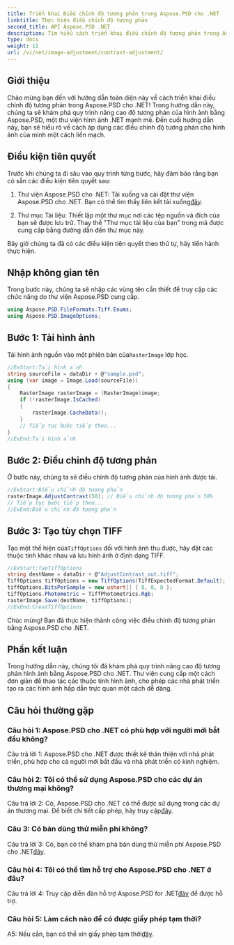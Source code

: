 ```yaml
---
title: Triển khai Điều chỉnh độ tương phản trong Aspose.PSD cho .NET
linktitle: Thực hiện điều chỉnh độ tương phản
second_title: API Aspose.PSD .NET
description: Tìm hiểu cách triển khai điều chỉnh độ tương phản trong Aspose.PSD cho .NET với hướng dẫn từng bước này.
type: docs
weight: 11
url: /vi/net/image-adjustment/contrast-adjustment/
---
```

## Giới thiệu

Chào mừng bạn đến với hướng dẫn toàn diện này về cách triển khai điều chỉnh độ tương phản trong Aspose.PSD cho .NET! Trong hướng dẫn này, chúng ta sẽ khám phá quy trình nâng cao độ tương phản của hình ảnh bằng Aspose.PSD, một thư viện hình ảnh .NET mạnh mẽ. Đến cuối hướng dẫn này, bạn sẽ hiểu rõ về cách áp dụng các điều chỉnh độ tương phản cho hình ảnh của mình một cách liền mạch.

## Điều kiện tiên quyết

Trước khi chúng ta đi sâu vào quy trình từng bước, hãy đảm bảo rằng bạn có sẵn các điều kiện tiên quyết sau:

1.  Thư viện Aspose.PSD cho .NET: Tải xuống và cài đặt thư viện Aspose.PSD cho .NET. Bạn có thể tìm thấy liên kết tải xuống[đây](https://releases.aspose.com/psd/net/).

2. Thư mục Tài liệu: Thiết lập một thư mục nơi các tệp nguồn và đích của bạn sẽ được lưu trữ. Thay thế "Thư mục tài liệu của bạn" trong mã được cung cấp bằng đường dẫn đến thư mục này.

Bây giờ chúng ta đã có các điều kiện tiên quyết theo thứ tự, hãy tiến hành thực hiện.

## Nhập không gian tên

Trong bước này, chúng ta sẽ nhập các vùng tên cần thiết để truy cập các chức năng do thư viện Aspose.PSD cung cấp.

```csharp
using Aspose.PSD.FileFormats.Tiff.Enums;
using Aspose.PSD.ImageOptions;
```

## Bước 1: Tải hình ảnh

Tải hình ảnh nguồn vào một phiên bản của`RasterImage` lớp học.

```csharp
//ExStart:Tải hình ảnh
string sourceFile = dataDir + @"sample.psd";
using (var image = Image.Load(sourceFile))
{
    RasterImage rasterImage = (RasterImage)image;
    if (!rasterImage.IsCached)
    {
        rasterImage.CacheData();
    }
    // Tiếp tục bước tiếp theo...
}
//ExEnd:Tải hình ảnh
```

## Bước 2: Điều chỉnh độ tương phản

Ở bước này, chúng ta sẽ điều chỉnh độ tương phản của hình ảnh được tải.

```csharp
//ExStart:Điều chỉnh độ tương phản
rasterImage.AdjustContrast(50); // Điều chỉnh độ tương phản 50%
// Tiếp tục bước tiếp theo...
//ExEnd:Điều chỉnh độ tương phản
```

## Bước 3: Tạo tùy chọn TIFF

 Tạo một thể hiện của`TiffOptions` đối với hình ảnh thu được, hãy đặt các thuộc tính khác nhau và lưu hình ảnh ở định dạng TIFF.

```csharp
//ExStart:TạoTiffOptions
string destName = dataDir + @"AdjustContrast_out.tiff";
TiffOptions tiffOptions = new TiffOptions(TiffExpectedFormat.Default);
tiffOptions.BitsPerSample = new ushort[] { 8, 8, 8 };
tiffOptions.Photometric = TiffPhotometrics.Rgb;
rasterImage.Save(destName, tiffOptions);
//ExEnd:CreatTiffOptions
```

Chúc mừng! Bạn đã thực hiện thành công việc điều chỉnh độ tương phản bằng Aspose.PSD cho .NET.

## Phần kết luận

Trong hướng dẫn này, chúng tôi đã khám phá quy trình nâng cao độ tương phản hình ảnh bằng Aspose.PSD cho .NET. Thư viện cung cấp một cách đơn giản để thao tác các thuộc tính hình ảnh, cho phép các nhà phát triển tạo ra các hình ảnh hấp dẫn trực quan một cách dễ dàng.

## Câu hỏi thường gặp

### Câu hỏi 1: Aspose.PSD cho .NET có phù hợp với người mới bắt đầu không?

Câu trả lời 1: Aspose.PSD cho .NET được thiết kế thân thiện với nhà phát triển, phù hợp cho cả người mới bắt đầu và nhà phát triển có kinh nghiệm.

### Câu hỏi 2: Tôi có thể sử dụng Aspose.PSD cho các dự án thương mại không?

 Câu trả lời 2: Có, Aspose.PSD cho .NET có thể được sử dụng trong các dự án thương mại. Để biết chi tiết cấp phép, hãy truy cập[đây](https://purchase.aspose.com/buy).

### Câu 3: Có bản dùng thử miễn phí không?

 Câu trả lời 3: Có, bạn có thể khám phá bản dùng thử miễn phí Aspose.PSD cho .NET[đây](https://releases.aspose.com/).

### Câu hỏi 4: Tôi có thể tìm hỗ trợ cho Aspose.PSD cho .NET ở đâu?

 Câu trả lời 4: Truy cập diễn đàn hỗ trợ Aspose.PSD for .NET[đây](https://forum.aspose.com/c/psd/34) để được hỗ trợ.

### Câu hỏi 5: Làm cách nào để có được giấy phép tạm thời?

 A5: Nếu cần, bạn có thể xin giấy phép tạm thời[đây](https://purchase.aspose.com/temporary-license/).